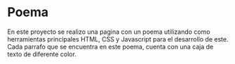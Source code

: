 # Poema
En este proyecto se realizo una pagina con un poema utilizando como herramientas principales HTML, CSS y Javascript para el desarrollo de este. Cada parrafo que se 
encuentra en este poema, cuenta con una caja de texto de diferente color.
